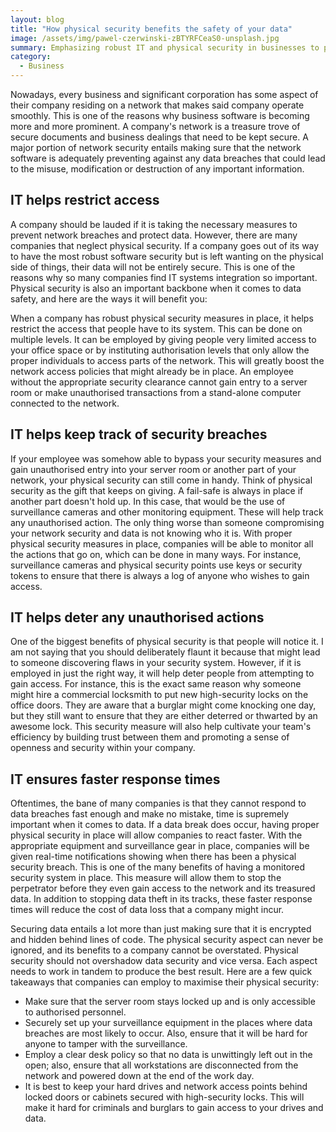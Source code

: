 ```yaml
---
layout: blog
title: "How physical security benefits the safety of your data"
image: /assets/img/pawel-czerwinski-zBTYRFCeaS0-unsplash.jpg
summary: Emphasizing robust IT and physical security in businesses to protect networks, prevent data breaches, and ensure swift response to threats.
category:
  - Business
---
```


Nowadays, every business and significant corporation has some aspect of their company residing on a network that makes said company operate smoothly. This is one of the reasons why business software is becoming more and more prominent. A company's network is a treasure trove of secure documents and business dealings that need to be kept secure. A major portion of network security entails making sure that the network software is adequately preventing against any data breaches that could lead to the misuse, modification or destruction of any important information.

## IT helps restrict access
A company should be lauded if it is taking the necessary measures to prevent network breaches and protect data. However, there are many companies that neglect physical security. If a company goes out of its way to have the most robust software security but is left wanting on the physical side of things, their data will not be entirely secure. This is one of the reasons why so many companies find IT systems integration so important. Physical security is also an important backbone when it comes to data safety, and here are the ways it will benefit you:
 
When a company has robust physical security measures in place, it helps restrict the access that people have to its system. This can be done on multiple levels. It can be employed by giving people very limited access to your office space or by instituting authorisation levels that only allow the proper individuals to access parts of the network. This will greatly boost the network access policies that might already be in place. An employee without the appropriate security clearance cannot gain entry to a server room or make unauthorised transactions from a stand-alone computer connected to the network.
 
## IT helps keep track of security breaches
If your employee was somehow able to bypass your security measures and gain unauthorised entry into your server room or another part of your network, your physical security can still come in handy. Think of physical security as the gift that keeps on giving. A fail-safe is always in place if another part doesn't hold up. In this case, that would be the use of surveillance cameras and other monitoring equipment. These will help track any unauthorised action. The only thing worse than someone compromising your network security and data is not knowing who it is. With proper physical security measures in place, companies will be able to monitor all the actions that go on, which can be done in many ways. For instance, surveillance cameras and physical security points use keys or security tokens to ensure that there is always a log of anyone who wishes to gain access.
 
## IT helps deter any unauthorised actions
One of the biggest benefits of physical security is that people will notice it. I am not saying that you should deliberately flaunt it because that might lead to someone discovering flaws in your security system. However, if it is employed in just the right way, it will help deter people from attempting to gain access. For instance, this is the exact same reason why someone might hire a commercial locksmith to put new high-security locks on the office doors. They are aware that a burglar might come knocking one day, but they still want to ensure that they are either deterred or thwarted by an awesome lock. This security measure will also help cultivate your team's efficiency by building trust between them and promoting a sense of openness and security within your company.
 
## IT ensures faster response times
Oftentimes, the bane of many companies is that they cannot respond to data breaches fast enough and make no mistake, time is supremely important when it comes to data. If a data break does occur, having proper physical security in place will allow companies to react faster. With the appropriate equipment and surveillance gear in place, companies will be given real-time notifications showing when there has been a physical security breach. This is one of the many benefits of having a monitored security system in place. This measure will allow them to stop the perpetrator before they even gain access to the network and its treasured data. In addition to stopping data theft in its tracks, these faster response times will reduce the cost of data loss that a company might incur.

Securing data entails a lot more than just making sure that it is encrypted and hidden behind lines of code. The physical security aspect can never be ignored, and its benefits to a company cannot be overstated. Physical security should not overshadow data security and vice versa. Each aspect needs to work in tandem to produce the best result. Here are a few quick takeaways that companies can employ to maximise their physical security:

- Make sure that the server room stays locked up and is only accessible to authorised personnel.
- Securely set up your surveillance equipment in the places where data breaches are most likely to occur. Also, ensure that it will be hard for anyone to tamper with the surveillance.
- Employ a clear desk policy so that no data is unwittingly left out in the open; also, ensure that all workstations are disconnected from the network and powered down at the end of the work day.
- It is best to keep your hard drives and network access points behind locked doors or cabinets secured with high-security locks. This will make it hard for criminals and burglars to gain access to your drives and data.
